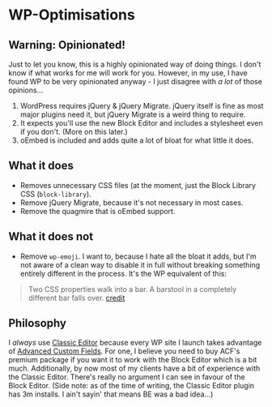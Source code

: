 # WP-Optimisations

## Warning: Opinionated!
Just to let you know, this is a highly opinionated way of doing things. I don't know if what works for me will work for you. However, in my use, I have found WP to be very opinionated anyway - I just disagree with _a lot_ of those opinions... 

1. WordPress requires jQuery & jQuery Migrate. jQuery itself is fine as most major plugins need it, but jQuery Migrate is a weird thing to require. 
2. It expects you'll use the new Block Editor and includes a stylesheet even if you don't. (More on this later.)
3. oEmbed is included and adds quite a lot of bloat for what little it does.

## What it does
- Removes unnecessary CSS files (at the moment, just the Block Library CSS (`block-library`).
- Remove jQuery Migrate, because it's not necessary in most cases.
- Remove the quagmire that is oEmbed support. 

## What it does not
- Remove `wp-emoji`. I want to, because I hate all the bloat it adds, but I'm not aware of a clean way to disable it in full without breaking something entirely different in the process. It's the WP equivalent of this:
>Two CSS properties walk into a bar. A barstool in a completely different bar falls over.
>[credit](https://twitter.com/thomasfuchs/status/493790680397803521?lang=en)
>
## Philosophy
I _always_ use [Classic Editor](https://github.com/WordPress/classic-editor) because every WP site I launch takes advantage of [Advanced Custom Fields](https://github.com/elliotcondon/acf). For one, I believe you need to buy ACF's premium package if you want it to work with the Block Editor which is a bit much. Additionally, by now most of my clients have a  bit of experience with the Classic Editor. There's really no argument I can see in favour of the Block Editor. (Side note: as of the time of writing, the Classic Editor plugin has 3m installs. I ain't sayin' that means BE was a bad idea...)
